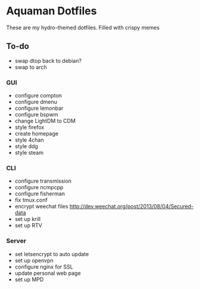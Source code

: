 # Aquaman Dotfiles
These are my hydro-themed dotfiles. Filled with crispy memes
## To-do
* swap dtop back to debian?
* swap to arch
### GUI
* configure compton
* configure dmenu
* configure lemonbar
* configure bspwm
* change LightDM to CDM
* style firefox
* create homepage
* style 4chan
* style ddg
* style steam

### CLI
* configure transmission
* configure ncmpcpp
* configure fisherman
* fix tmux.conf
* encrypt weechat files http://dev.weechat.org/post/2013/08/04/Secured-data
* set up krill
* set up RTV

### Server
* set letsencrypt to auto update
* set up openvpn
* configure nginx for SSL
* update personal web page
* set up MPD

